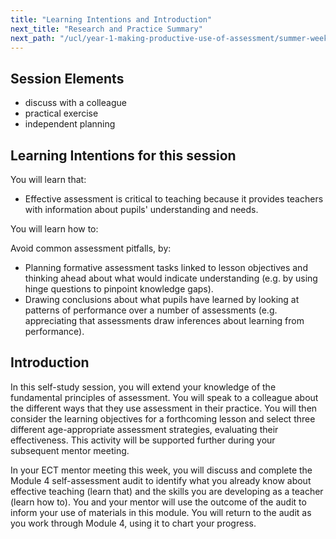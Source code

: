 ```yaml
---
title: "Learning Intentions and Introduction"
next_title: "Research and Practice Summary"
next_path: "/ucl/year-1-making-productive-use-of-assessment/summer-week-2-ect-research-and-practice-summary"
---
```


## Session Elements

- discuss with a colleague
- practical exercise
- independent planning

## Learning Intentions for this session

You will learn that:

- Effective assessment is critical to teaching because it provides teachers with information about pupils' understanding and needs.

You will learn how to:

Avoid common assessment pitfalls, by:

- Planning formative assessment tasks linked to lesson objectives and thinking ahead about what would indicate understanding (e.g. by using hinge questions to pinpoint knowledge gaps).
- Drawing conclusions about what pupils have learned by looking at patterns of performance over a number of assessments (e.g. appreciating that assessments draw inferences about learning from performance).

## Introduction

In this self-study session, you will extend your knowledge of the fundamental principles of assessment. You will speak to a colleague about the different ways that they use assessment in their practice. You will then consider the learning objectives for a forthcoming lesson and select three different age-appropriate assessment strategies, evaluating their effectiveness. This activity will be supported further during your subsequent mentor meeting.

In your ECT mentor meeting this week, you will discuss and complete the Module 4 self-assessment audit to identify what you already know about effective teaching (learn that) and the skills you are developing as a teacher (learn how to). You and your mentor will use the outcome of the audit to inform your use of materials in this module. You will return to the audit as you work through Module 4, using it to chart your progress.
